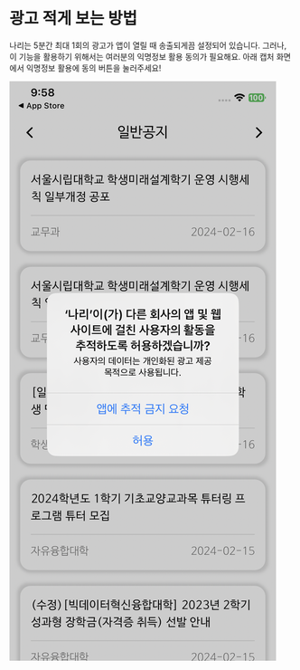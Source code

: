 # 광고 적게 보는 방법

나리는 5분간 최대 1회의 광고가 앱이 열릴 때 송출되게끔 설정되어 있습니다.
그러나, 이 기능을 활용하기 위해서는 여러분의 익명정보 활용 동의가 필요해요.
아래 캡처 화면에서 익명정보 활용에 동의 버튼을 눌러주세요!


![아이폰 캡처](./screen-capture.png)
